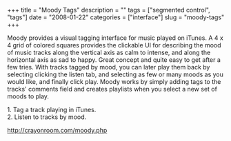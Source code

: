 +++
title = "Moody Tags"
description = ""
tags = ["segmented control", "tags"]
date = "2008-01-22"
categories = ["interface"]
slug = "moody-tags"
+++


<p>Moody provides a visual tagging interface for music played on iTunes. A 4 x 4 grid of colored squares provides the clickable UI for describing the mood of music tracks along the vertical axis as calm to intense, and along the horizontal axis as sad to happy. Great concept and quite easy to get after a few tries. With tracks tagged by mood, you can later play them back by selecting clicking the listen tab, and selecting as few or many moods as you would like, and finally click play. Moody works by simply adding tags to the tracks' comments field and creates playlists when you select a new set of moods to play.</p>
<div id="screens-full" class="clear"><div class="caption">1. Tag a track playing in iTunes. </div><div class="fullimg clear"><a href="http://media.konigi.com/interface/moody-tagging-1.png" class="group" rel="group" title="1. Tag a track playing in iTunes. "><img src="http://media.konigi.com/interface/moody-tagging-1.png" alt="" class="img-responsive"></a></div></div><div id="screens-full" class="clear"><div class="caption">2. Listen to tracks by mood.</div><div class="fullimg clear"><a href="http://media.konigi.com/interface/moody-tagging-2.png" class="group" rel="group" title="2. Listen to tracks by mood."><img src="http://media.konigi.com/interface/moody-tagging-2.png" alt="" class="img-responsive"></a></div></div>        
<p><a href="http://crayonroom.com/moody.php">http://crayonroom.com/moody.php</a></p>

